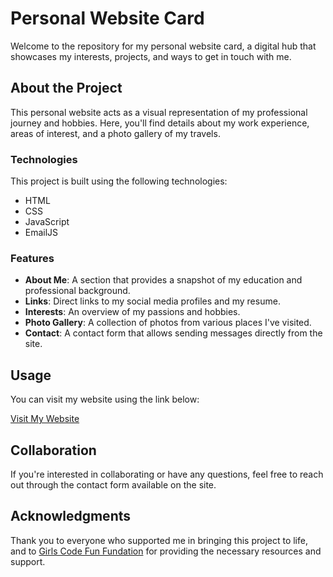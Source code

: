 # Personal Website Card

Welcome to the repository for my personal website card, a digital hub that showcases my interests, projects, and ways to get in touch with me.

## About the Project

This personal website acts as a visual representation of my professional journey and hobbies. Here, you'll find details about my work experience, areas of interest, and a photo gallery of my travels.

### Technologies

This project is built using the following technologies:

- HTML
- CSS
- JavaScript
- EmailJS

### Features

- **About Me**: A section that provides a snapshot of my education and professional background.
- **Links**: Direct links to my social media profiles and my resume.
- **Interests**: An overview of my passions and hobbies.
- **Photo Gallery**: A collection of photos from various places I've visited.
- **Contact**: A contact form that allows sending messages directly from the site.

## Usage

You can visit my website using the link below:

[Visit My Website](https://adelinahoron.netlify.app/)

## Collaboration

If you're interested in collaborating or have any questions, feel free to reach out through the contact form available on the site.

## Acknowledgments

Thank you to everyone who supported me in bringing this project to life, and to [Girls Code Fun Fundation](https://girlscodefun.pl/en/) for providing the necessary resources and support.
